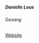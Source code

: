 ##### Danielle Lous

###### Gesang 

<a target="_blank" rel="noopener noreferrer" href="https://fabulousbeing.com/">Website</a>
